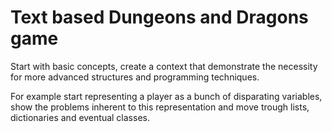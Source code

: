 # Text based Dungeons and Dragons game

Start with basic concepts, create a context that demonstrate the necessity for more  advanced structures and programming techniques.

For example start representing a player as a bunch of disparating variables, show the problems inherent to this representation and move trough lists,
dictionaries and eventual classes.

